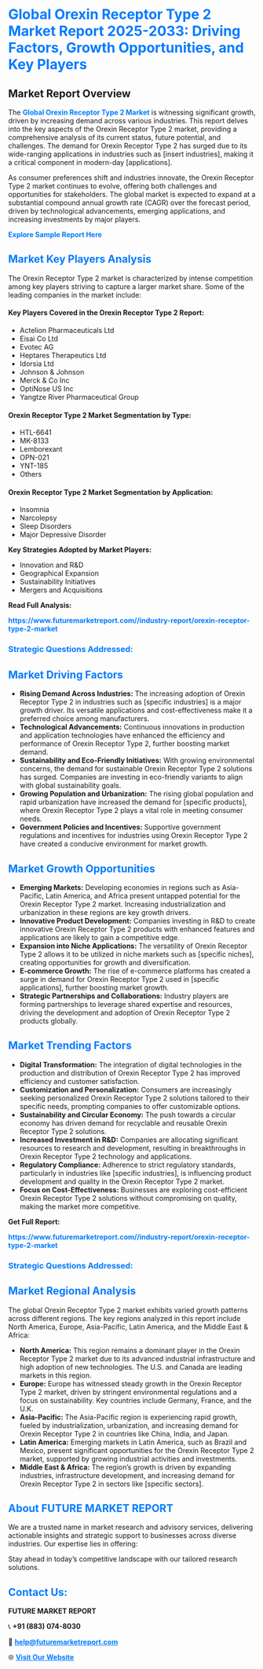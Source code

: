 <h1 style="color: #007BFF;">Global Orexin Receptor Type 2 Market Report 2025-2033: Driving Factors, Growth Opportunities, and Key Players</h1>

<section id="overview">
<h2>Market Report Overview</h2>
<p>The <a href="https://www.futuremarketreport.com//industry-report/orexin-receptor-type-2-market" style="color: #007BFF; text-decoration: none;"><strong>Global Orexin Receptor Type 2 Market</strong></a> is witnessing significant growth, driven by increasing demand across various industries. This report delves into the key aspects of the Orexin Receptor Type 2 market, providing a comprehensive analysis of its current status, future potential, and challenges. The demand for Orexin Receptor Type 2 has surged due to its wide-ranging applications in industries such as [insert industries], making it a critical component in modern-day [applications].</p>
<p>As consumer preferences shift and industries innovate, the Orexin Receptor Type 2 market continues to evolve, offering both challenges and opportunities for stakeholders. The global market is expected to expand at a substantial compound annual growth rate (CAGR) over the forecast period, driven by technological advancements, emerging applications, and increasing investments by major players.</p>
</section>

<section id="overview">
<p><a href="https://www.futuremarketreport.com//request-sample/reportId=52937" style="color: #007BFF; text-decoration: none;"><strong>Explore Sample Report Here</strong></a></p>
</section>

<section id="key-players">
<h2 style="color: #007BFF;">Market Key Players Analysis</h2>
<p>The Orexin Receptor Type 2 market is characterized by intense competition among key players striving to capture a larger market share. Some of the leading companies in the market include:</p>
<h4>Key Players Covered in the Orexin Receptor Type 2 Report:</h4>
<ul><li>Actelion Pharmaceuticals Ltd</li><li>Eisai Co Ltd</li><li>Evotec AG</li><li>Heptares Therapeutics Ltd</li><li>Idorsia Ltd</li><li>Johnson &amp; Johnson</li><li>Merck &amp; Co Inc</li><li>OptiNose US Inc</li><li>Yangtze River Pharmaceutical Group</li></ul>
<h4>Orexin Receptor Type 2 Market Segmentation by Type:</h4>
<ul><li>HTL-6641</li><li>MK-8133</li><li>Lemborexant</li><li>OPN-021</li><li>YNT-185</li><li>Others</li></ul>

<h4>Orexin Receptor Type 2 Market Segmentation by Application:</h4>
<ul><li>Insomnia</li><li>Narcolepsy</li><li>Sleep Disorders</li><li>Major Depressive Disorder</li></ul>
<p><strong>Key Strategies Adopted by Market Players:</strong></p>
<ul>
<li>Innovation and R&D</li>
<li>Geographical Expansion</li>
<li>Sustainability Initiatives</li>
<li>Mergers and Acquisitions</li>
</ul>
</section>

<section>
<p><strong>Read Full Analysis: </strong></p><a href="https://www.futuremarketreport.com//industry-report/orexin-receptor-type-2-market" style="color: #007BFF; text-decoration: none;"><strong>https://www.futuremarketreport.com//industry-report/orexin-receptor-type-2-market</strong></a>
<h3 style="color: #007BFF;">Strategic Questions Addressed:</h3>
</section>

<section id="driving-factors">
<h2 style="color: #007BFF;">Market Driving Factors</h2>
<ul>
<li><strong>Rising Demand Across Industries:</strong> The increasing adoption of Orexin Receptor Type 2 in industries such as [specific industries] is a major growth driver. Its versatile applications and cost-effectiveness make it a preferred choice among manufacturers.</li>
<li><strong>Technological Advancements:</strong> Continuous innovations in production and application technologies have enhanced the efficiency and performance of Orexin Receptor Type 2, further boosting market demand.</li>
<li><strong>Sustainability and Eco-Friendly Initiatives:</strong> With growing environmental concerns, the demand for sustainable Orexin Receptor Type 2 solutions has surged. Companies are investing in eco-friendly variants to align with global sustainability goals.</li>
<li><strong>Growing Population and Urbanization:</strong> The rising global population and rapid urbanization have increased the demand for [specific products], where Orexin Receptor Type 2 plays a vital role in meeting consumer needs.</li>
<li><strong>Government Policies and Incentives:</strong> Supportive government regulations and incentives for industries using Orexin Receptor Type 2 have created a conducive environment for market growth.</li>
</ul>
</section>

<section id="growth-opportunities">
<h2 style="color: #007BFF;">Market Growth Opportunities</h2>
<ul>
<li><strong>Emerging Markets:</strong> Developing economies in regions such as Asia-Pacific, Latin America, and Africa present untapped potential for the Orexin Receptor Type 2 market. Increasing industrialization and urbanization in these regions are key growth drivers.</li>
<li><strong>Innovative Product Development:</strong> Companies investing in R&D to create innovative Orexin Receptor Type 2 products with enhanced features and applications are likely to gain a competitive edge.</li>
<li><strong>Expansion into Niche Applications:</strong> The versatility of Orexin Receptor Type 2 allows it to be utilized in niche markets such as [specific niches], creating opportunities for growth and diversification.</li>
<li><strong>E-commerce Growth:</strong> The rise of e-commerce platforms has created a surge in demand for Orexin Receptor Type 2 used in [specific applications], further boosting market growth.</li>
<li><strong>Strategic Partnerships and Collaborations:</strong> Industry players are forming partnerships to leverage shared expertise and resources, driving the development and adoption of Orexin Receptor Type 2 products globally.</li>
</ul>
</section>

<section id="trending-factors">
<h2 style="color: #007BFF;">Market Trending Factors</h2>
<ul>
<li><strong>Digital Transformation:</strong> The integration of digital technologies in the production and distribution of Orexin Receptor Type 2 has improved efficiency and customer satisfaction.</li>
<li><strong>Customization and Personalization:</strong> Consumers are increasingly seeking personalized Orexin Receptor Type 2 solutions tailored to their specific needs, prompting companies to offer customizable options.</li>
<li><strong>Sustainability and Circular Economy:</strong> The push towards a circular economy has driven demand for recyclable and reusable Orexin Receptor Type 2 solutions.</li>
<li><strong>Increased Investment in R&D:</strong> Companies are allocating significant resources to research and development, resulting in breakthroughs in Orexin Receptor Type 2 technology and applications.</li>
<li><strong>Regulatory Compliance:</strong> Adherence to strict regulatory standards, particularly in industries like [specific industries], is influencing product development and quality in the Orexin Receptor Type 2 market.</li>
<li><strong>Focus on Cost-Effectiveness:</strong> Businesses are exploring cost-efficient Orexin Receptor Type 2 solutions without compromising on quality, making the market more competitive.</li>
</ul>
</section>

<section>
<p><strong>Get Full Report: </strong></p><a href="https://www.futuremarketreport.com//industry-report/orexin-receptor-type-2-market" style="color: #007BFF; text-decoration: none;"><strong>https://www.futuremarketreport.com//industry-report/orexin-receptor-type-2-market</strong></a>
<h3 style="color: #007BFF;">Strategic Questions Addressed:</h3>
</section>


<section id="regional-analysis">
<h2 style="color: #007BFF;">Market Regional Analysis</h2>
<p>The global Orexin Receptor Type 2 market exhibits varied growth patterns across different regions. The key regions analyzed in this report include North America, Europe, Asia-Pacific, Latin America, and the Middle East & Africa:</p>
<ul>
<li><strong>North America:</strong> This region remains a dominant player in the Orexin Receptor Type 2 market due to its advanced industrial infrastructure and high adoption of new technologies. The U.S. and Canada are leading markets in this region.</li>
<li><strong>Europe:</strong> Europe has witnessed steady growth in the Orexin Receptor Type 2 market, driven by stringent environmental regulations and a focus on sustainability. Key countries include Germany, France, and the U.K.</li>
<li><strong>Asia-Pacific:</strong> The Asia-Pacific region is experiencing rapid growth, fueled by industrialization, urbanization, and increasing demand for Orexin Receptor Type 2 in countries like China, India, and Japan.</li>
<li><strong>Latin America:</strong> Emerging markets in Latin America, such as Brazil and Mexico, present significant opportunities for the Orexin Receptor Type 2 market, supported by growing industrial activities and investments.</li>
<li><strong>Middle East & Africa:</strong> The region’s growth is driven by expanding industries, infrastructure development, and increasing demand for Orexin Receptor Type 2 in sectors like [specific sectors].</li>
</ul>
</section>

<footer>
<h2 style="color: #007BFF;">About FUTURE MARKET REPORT</h2>
<p>We are a trusted name in market research and advisory services, delivering actionable insights and strategic support to businesses across diverse industries. Our expertise lies in offering:</p>

<p>Stay ahead in today’s competitive landscape with our tailored research solutions.</p>

<h2 style="color: #007BFF;">Contact Us:</h2>
<p><strong>FUTURE MARKET REPORT</strong></p>
<p>📞 <strong>+91 (883) 074-8030</strong></p>
<p>📧 <strong><a href="mailto:help@futuremarketreport.com" style="color: #007BFF;">help@futuremarketreport.com</a></strong></p>
<p>🌐 <strong><a href="https://www.futuremarketreport.com/" style="color: #007BFF;">Visit Our Website</a></strong></p>
</footer>